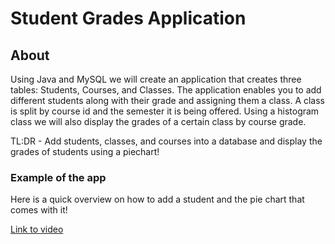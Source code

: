 # Student Grades Application

## About

Using Java and MySQL we will create an application that creates three tables: Students, Courses, and Classes. The application 
enables you to add different students along with their grade and assigning them a class. A class is split by course id and 
the semester it is being offered. Using a histogram class we will also display the grades of a certain class by course grade.

TL:DR - Add students, classes, and courses into a database and display the grades of students using a piechart!

### Example of the app

Here is a quick overview on how to add a student and the pie chart that comes with it!

<a href="https://www.youtube.com/watch?v=6wP3szlqypA">Link to video</a>
